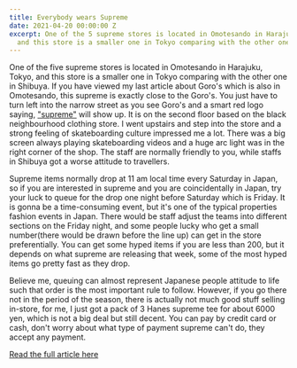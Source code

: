 ```yaml
---
title: Everybody wears Supreme
date: 2021-04-20 00:00:00 Z
excerpt: One of the 5 supreme stores is located in Omotesando in Harajuku, Tokyo,
  and this store is a smaller one in Tokyo comparing with the other one in Shibuya.
---
```


One of the five supreme stores is located in Omotesando in Harajuku, Tokyo, and this store is a smaller one in Tokyo comparing with the other one in Shibuya. If you have viewed my last article about Goro's which is also in Omotesando, this supreme is exactly close to the Goro's. You just have to turn left into the narrow street as you see Goro's and a smart red logo saying, ["supreme"](https://www.supremenewyork.com/) will show up. It is on the second floor based on the black neighbourhood clothing store. I went upstairs and step into the store and a strong feeling of skateboarding culture impressed me a lot. There was a big screen always playing skateboarding videos and a huge arc light was in the right corner of the shop. The staff are normally friendly to you, while staffs in Shibuya got a worse attitude to travellers. 

Supreme items normally drop at 11 am local time every Saturday in Japan, so if you are interested in supreme and you are coincidentally in Japan, try your luck to queue for the drop one night before Saturday which is Friday. It is gonna be a time-consuming event, but it's one of the typical properties fashion events in Japan. There would be staff adjust the teams into different sections on the Friday night, and some people lucky who get a small number(there would be drawn before the line up) can get in the store preferentially. You can get some hyped items if you are less than 200, but it depends on what supreme are releasing that week, some of the most hyped items go pretty fast as they drop.  

Believe me, queuing can almost represent Japanese people attitude to life such that order is the most important rule to follow. However, if you go there not in the period of the season, there is actually not much good stuff selling in-store, for me, I just got a pack of 3 Hanes supreme tee for about 6000 yen, which is not a big deal but still decent. You can pay by credit card or cash, don't worry about what type of payment supreme can't do, they accept any payment.

[Read the full article here](https://www.tokyocreative.com/articles/19065-experience-in-supreme-harajuku-tokyo-and-osaka)